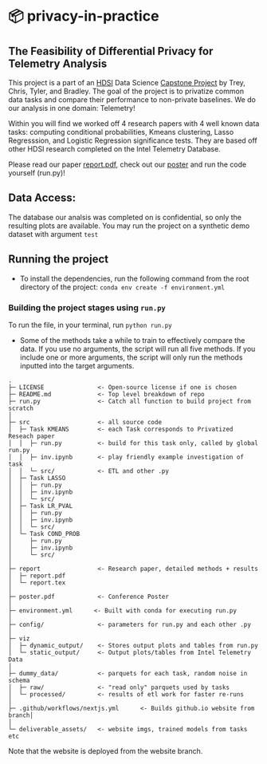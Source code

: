 # 📦 privacy-in-practice
## The Feasibility of Differential Privacy for Telemetry Analysis

This project is a part of an [HDSI](https://datascience.ucsd.edu) Data Science [Capstone Project](https://trey-scheid.github.io/privacy-in-practice/) by Trey, Chris, Tyler, and Bradley. The goal of the project is to privatize common data tasks and compare their performance to non-private baselines. We do our analysis in one domain: Telemetry!

Within you will find we worked off 4 research papers with 4 well known data tasks: computing conditional probabilities, Kmeans clustering, Lasso Regresssion, and Logistic Regression significance tests. They are based off other HDSI research completed on the Intel Telemetry Database. 

Please read our paper [report.pdf](https://github.com/Trey-Scheid/privacy-in-practice/blob/main/report/report.pdf), check out our [poster](https://github.com/Trey-Scheid/privacy-in-practice/blob/main/poster.pdf) and run the code yourself (run.py)!

## Data Access:

The database our analsis was completed on is confidential, so only the resulting plots are available. You may run the project on a synthetic demo dataset with argument `test`


## Running the project

* To install the dependencies, run the following command from the root directory of the project: `conda env create -f environment.yml`
  
### Building the project stages using `run.py`

To run the file, in your terminal, run `python run.py` 
<!---
[target arguments]`.
- `all` runs `all` targets from scratch (
  - clean → data → build → test
- `test` runs `all` targets on unit test data.
   - clean → data → build → test_build
- `clean` deletes all built files, so that you can build your project from scratch
    - It reverts to a *clean* repository.
- `data` processese raw parquets into processed parquets
- `build` executes code for specified tasks in config from processed data
- `test_build` runs unit tests on models (must be already built)
- `report` runs all but with save figs on and shows output.
-->
* Some of the methods take a while to train to effectively compare the data. If you use no arguments,
the script will run all five methods. If you include one or more arguments, the script will only run
the methods inputted into the target arguments.


```
.
├─ LICENSE               <- Open-source license if one is chosen
├─ README.md             <- Top level breakdown of repo
├─ run.py                <- Catch all function to build project from scratch
│
├─ src                   <- all source code
│  ├─ Task KMEANS        <- each Task corresponds to Privatized Reseach paper
│  │  ├─ run.py          <- build for this task only, called by global run.py
│  │  ├─ inv.ipynb       <- play friendly example investigation of task
│  │  └─ src/            <- ETL and other .py
│  ├─ Task LASSO
│  │  ├─ run.py
│  │  ├─ inv.ipynb
│  │  └─ src/
│  ├─ Task LR_PVAL
│  │  ├─ run.py
│  │  ├─ inv.ipynb
│  │  └─ src/
│  └─ Task COND_PROB
│     ├─ run.py
│     ├─ inv.ipynb
│     └─ src/
│
├─ report                <- Research paper, detailed methods + results
│  ├─ report.pdf
│  └─ report.tex
│
├─ poster.pdf            <- Conference Poster
│
├─ environment.yml      <- Built with conda for executing run.py
│
├─ config/               <- parameters for run.py and each other .py
│
├─ viz
│  ├─ dynamic_output/    <- Stores output plots and tables from run.py
│  └─ static_output/     <- Output plots/tables from Intel Telemetry Data 
│
├─ dummy_data/           <- parquets for each task, random noise in schema
│  ├─ raw/               <- "read only" parquets used by tasks
│  └─ processed/         <- results of etl work for faster re-runs
│
├─ .github/workflows/nextjs.yml      <- Builds github.io website from branch│
│
└─ deliverable_assets/   <- website imgs, trained models from tasks etc
```

Note that the website is deployed from the website branch.
